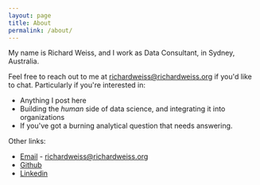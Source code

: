 ```yaml
---
layout: page
title: About
permalink: /about/
---
```


My name is Richard Weiss, and I work as Data Consultant, in Sydney, Australia.

Feel free to reach out to me at [richardweiss@richardweiss.org](mailto:richardweiss@richardweiss.org) if you'd like to chat.
Particularly if you're interested in:

 - Anything I post here
 - Building the _human_ side of data science, and integrating it into organizations
 - If you've got a burning analytical question that needs answering.

Other links:
 * [Email](mailto:richardweiss@richardweiss.org) - richardweiss@richardweiss.org
 * [Github](https://github.com/ririw)
 * [Linkedin](https://www.linkedin.com/in/richard-weiss-94385122/)
 
